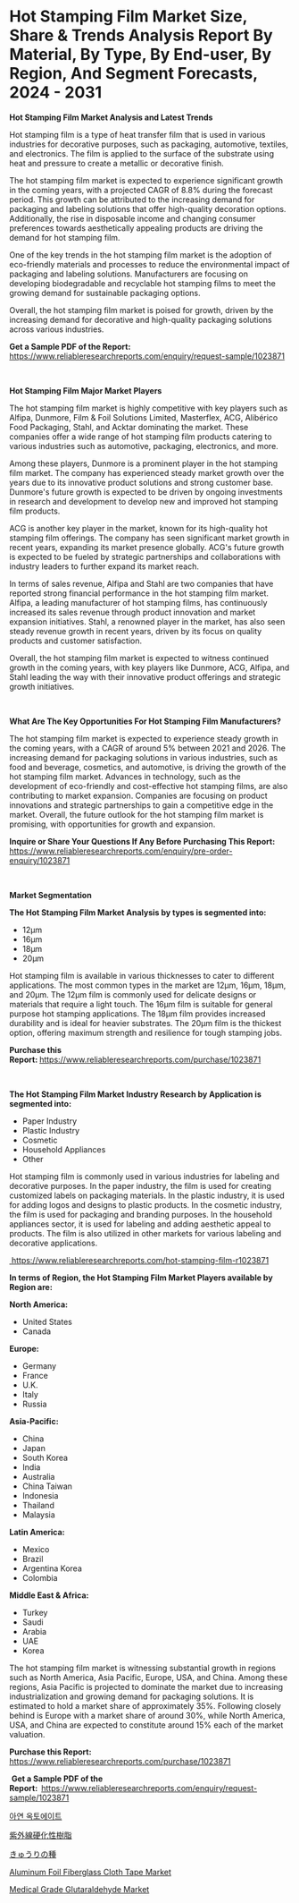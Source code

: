 <p><h1>Hot Stamping Film Market Size, Share & Trends Analysis Report By Material, By Type, By End-user, By Region, And Segment Forecasts, 2024 - 2031</h1></p><p><strong>Hot Stamping Film Market Analysis and Latest Trends</strong></p>
<p><p>Hot stamping film is a type of heat transfer film that is used in various industries for decorative purposes, such as packaging, automotive, textiles, and electronics. The film is applied to the surface of the substrate using heat and pressure to create a metallic or decorative finish.</p><p>The hot stamping film market is expected to experience significant growth in the coming years, with a projected CAGR of 8.8% during the forecast period. This growth can be attributed to the increasing demand for packaging and labeling solutions that offer high-quality decoration options. Additionally, the rise in disposable income and changing consumer preferences towards aesthetically appealing products are driving the demand for hot stamping film.</p><p>One of the key trends in the hot stamping film market is the adoption of eco-friendly materials and processes to reduce the environmental impact of packaging and labeling solutions. Manufacturers are focusing on developing biodegradable and recyclable hot stamping films to meet the growing demand for sustainable packaging options.</p><p>Overall, the hot stamping film market is poised for growth, driven by the increasing demand for decorative and high-quality packaging solutions across various industries.</p></p>
<p><strong>Get a Sample PDF of the Report:&nbsp;</strong> <a href="https://www.reliableresearchreports.com/enquiry/request-sample/1023871">https://www.reliableresearchreports.com/enquiry/request-sample/1023871</a></p>
<p>&nbsp;</p>
<p><strong>Hot Stamping Film Major Market Players</strong></p>
<p><p>The hot stamping film market is highly competitive with key players such as Alfipa, Dunmore, Film & Foil Solutions Limited, Masterflex, ACG, Alibérico Food Packaging, Stahl, and Acktar dominating the market. These companies offer a wide range of hot stamping film products catering to various industries such as automotive, packaging, electronics, and more.</p><p>Among these players, Dunmore is a prominent player in the hot stamping film market. The company has experienced steady market growth over the years due to its innovative product solutions and strong customer base. Dunmore's future growth is expected to be driven by ongoing investments in research and development to develop new and improved hot stamping film products.</p><p>ACG is another key player in the market, known for its high-quality hot stamping film offerings. The company has seen significant market growth in recent years, expanding its market presence globally. ACG's future growth is expected to be fueled by strategic partnerships and collaborations with industry leaders to further expand its market reach.</p><p>In terms of sales revenue, Alfipa and Stahl are two companies that have reported strong financial performance in the hot stamping film market. Alfipa, a leading manufacturer of hot stamping films, has continuously increased its sales revenue through product innovation and market expansion initiatives. Stahl, a renowned player in the market, has also seen steady revenue growth in recent years, driven by its focus on quality products and customer satisfaction.</p><p>Overall, the hot stamping film market is expected to witness continued growth in the coming years, with key players like Dunmore, ACG, Alfipa, and Stahl leading the way with their innovative product offerings and strategic growth initiatives.</p></p>
<p>&nbsp;</p>
<p><strong>What Are The Key Opportunities For Hot Stamping Film Manufacturers?</strong></p>
<p><p>The hot stamping film market is expected to experience steady growth in the coming years, with a CAGR of around 5% between 2021 and 2026. The increasing demand for packaging solutions in various industries, such as food and beverage, cosmetics, and automotive, is driving the growth of the hot stamping film market. Advances in technology, such as the development of eco-friendly and cost-effective hot stamping films, are also contributing to market expansion. Companies are focusing on product innovations and strategic partnerships to gain a competitive edge in the market. Overall, the future outlook for the hot stamping film market is promising, with opportunities for growth and expansion.</p></p>
<p><strong>Inquire or Share Your Questions If Any Before Purchasing This Report:</strong> <a href="https://www.reliableresearchreports.com/enquiry/pre-order-enquiry/1023871">https://www.reliableresearchreports.com/enquiry/pre-order-enquiry/1023871</a></p>
<p>&nbsp;</p>
<p><strong>Market Segmentation</strong></p>
<p><strong>The Hot Stamping Film Market Analysis by types is segmented into:</strong></p>
<p><ul><li>12μm</li><li>16μm</li><li>18μm</li><li>20μm</li></ul></p>
<p><p>Hot stamping film is available in various thicknesses to cater to different applications. The most common types in the market are 12μm, 16μm, 18μm, and 20μm. The 12μm film is commonly used for delicate designs or materials that require a light touch. The 16μm film is suitable for general purpose hot stamping applications. The 18μm film provides increased durability and is ideal for heavier substrates. The 20μm film is the thickest option, offering maximum strength and resilience for tough stamping jobs.</p></p>
<p><strong>Purchase this Report:&nbsp;</strong><a href="https://www.reliableresearchreports.com/purchase/1023871">https://www.reliableresearchreports.com/purchase/1023871</a></p>
<p>&nbsp;</p>
<p><strong>The Hot Stamping Film Market Industry Research by Application is segmented into:</strong></p>
<p><ul><li>Paper Industry</li><li>Plastic Industry</li><li>Cosmetic</li><li>Household Appliances</li><li>Other</li></ul></p>
<p><p>Hot stamping film is commonly used in various industries for labeling and decorative purposes. In the paper industry, the film is used for creating customized labels on packaging materials. In the plastic industry, it is used for adding logos and designs to plastic products. In the cosmetic industry, the film is used for packaging and branding purposes. In the household appliances sector, it is used for labeling and adding aesthetic appeal to products. The film is also utilized in other markets for various labeling and decorative applications.</p></p>
<p><a href="https://www.reliableresearchreports.com/hot-stamping-film-r1023871">&nbsp;https://www.reliableresearchreports.com/hot-stamping-film-r1023871</a></p>
<p><strong>In terms of Region, the Hot Stamping Film Market Players available by Region are:</strong></p>
<p>
    <p> <strong> North America: </strong>
        <ul>
            <li>United States</li>
            <li>Canada</li>
        </ul>
        </p> 
    <p> <strong> Europe: </strong>
        <ul>
            <li>Germany</li>
            <li>France</li>
            <li>U.K.</li>
            <li>Italy</li>
            <li>Russia</li>
        </ul>
        </p> 
    <p> <strong> Asia-Pacific: </strong>
        <ul>
            <li>China</li>
            <li>Japan</li>
            <li>South Korea</li>
            <li>India</li>
            <li>Australia</li>
            <li>China Taiwan</li>
            <li>Indonesia</li>
            <li>Thailand</li>
            <li>Malaysia</li>
        </ul>
        </p> 
    <p> <strong> Latin America: </strong>
        <ul>
            <li>Mexico</li>
            <li>Brazil</li>
            <li>Argentina Korea</li>
            <li>Colombia</li>
        </ul>
        </p> 
    <p> <strong> Middle East & Africa: </strong>
        <ul>
            <li>Turkey</li>
            <li>Saudi</li>
            <li>Arabia</li>
            <li>UAE</li>
            <li>Korea</li>
        </ul>
    </p>
    </p>
<p><p>The hot stamping film market is witnessing substantial growth in regions such as North America, Asia Pacific, Europe, USA, and China. Among these regions, Asia Pacific is projected to dominate the market due to increasing industrialization and growing demand for packaging solutions. It is estimated to hold a market share of approximately 35%. Following closely behind is Europe with a market share of around 30%, while North America, USA, and China are expected to constitute around 15% each of the market valuation.</p></p>
<p><strong>Purchase this Report: </strong><a href="https://www.reliableresearchreports.com/purchase/1023871">https://www.reliableresearchreports.com/purchase/1023871</a></p>
<p>&nbsp;<strong>Get a Sample PDF of the Report:&nbsp;&nbsp;</strong><a href="https://www.reliableresearchreports.com/enquiry/request-sample/1023871">https://www.reliableresearchreports.com/enquiry/request-sample/1023871</a></p>
<p><strong></strong></p>
<p><p><a href="https://medium.com/@eltaroberts01/%EC%95%84%EC%97%B0-%EC%98%A5%ED%86%A0%EC%97%90%EC%9D%B4%ED%8A%B8-%EC%8B%9C%EC%9E%A5-%EA%B7%9C%EB%AA%A8-%EC%8B%9C%EC%9E%A5-%EC%A0%84%EB%A7%9D-%EB%B0%8F-%EC%8B%9C%EC%9E%A5-%EC%98%88%EC%B8%A1-2024%EB%85%84%EB%B6%80%ED%84%B0-2031%EB%85%84%EA%B9%8C%EC%A7%80-b90383708b82">아연 옥토에이트</a></p><p><a href="https://github.com/luffiazaza/Market-Research-Report-List-1/blob/main/613876752752.md">紫外線硬化性樹脂</a></p><p><a href="https://github.com/one-cool-chick/Market-Research-Report-List-1/blob/main/713069852753.md">きゅうりの種</a></p><p><a href="https://acidic-farm-354.notion.site/Aluminum-Foil-Fiberglass-Cloth-Tape-Market-Size-CAGR-Trends-2024-2030-e5807dccdc304460b9b4a47d08bbb96f">Aluminum Foil Fiberglass Cloth Tape Market</a></p><p><a href="https://issuu.com/reportprime-2/docs/medical-grade-glutaraldehyde-market-size-2030.pptx">Medical Grade Glutaraldehyde Market</a></p></p>